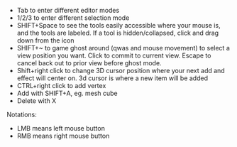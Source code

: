 
- Tab to enter different editor modes
- 1/2/3 to enter different selection mode
- SHIFT+Space to see the tools easily accessible where your mouse is, and the tools are labeled. If a tool is hidden/collapsed, click and drag down from the icon
- SHIFT+~ to game ghost around (qwas and mouse movement) to select a view position you want. Click to commit to current view. Escape to cancel back out to prior view before ghost mode.
- Shift+right click to change 3D cursor position where your next add and effect will center on. 3d cursor is where a new item will be added
- CTRL+right click to add vertex
- Add with SHIFT+A, eg. mesh cube
- Delete with X


Notations:
- LMB means left mouse button
- RMB means right mouse button